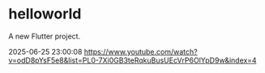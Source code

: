 # helloworld

A new Flutter project.

2025-06-25 23:00:08
https://www.youtube.com/watch?v=odD8pYsF5e8&list=PL0-7Xi0GB3teRqkuBusUEcVrP6OlYpD9w&index=4

